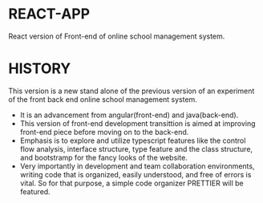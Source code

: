 # REACT-APP
React version of Front-end of online school management system.
# HISTORY
This version is a new stand alone of the previous version of an experiment of the front back end online school management system.
* It is an advancement from angular(front-end) and java(back-end).
* This version of front-end development transittion is aimed at improving front-end piece before moving on to the back-end.
* Emphasis is to explore and utilize typescript features like the control flow analysis, interface structure, type feature and the class structure, and bootstramp for the fancy looks of the website.
* Very importantly in development and team collaboration environments, writing code that is organized, easily understood, and free of errors is vital. So for that purpose, a simple code organizer PRETTIER will be featured.
